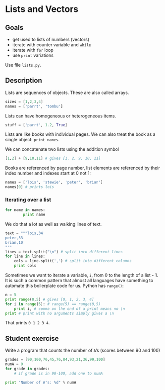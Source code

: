 # Lists and Vectors

## Goals

* get used to lists of numbers (vectors)
* iterate with counter variable and `while`
* iterate with `for` loop
* use `print` variations

Use file `lists.py`.

## Description

Lists are sequences of objects. These are also called arrays.

```python
sizes = [1,2,3,4]
names = ['parrt', 'tombu']
```

Lists can have homogeneous or heterogeneous items.

```python
stuff = ['parrt', 1.2, True]
```

Lists are like books with individual pages. We can also treat the book as a single object: `print names`.

We can concatenate two lists using the addition symbol

```python
[1,2] + [9,10,11] # gives [1, 2, 9, 10, 11]
```

Books are referenced by page number, list elements are referenced by their index number and indexes start at 0 not 1:

```python
names = ['lois', 'stewie', 'peter', 'brian']
names[0] # prints lois
```

### Iterating over a list

```python
for name in names:
        print name
```

We do that a lot as well as walking lines of text.

```python
text = """lois,34
peter,33
brian,10
"""
lines = text.split("\n") # split into different lines
for line in lines:
	cols = line.split(',') # split into different columns
	print cols
```

Sometimes we want to iterate a variable, `i`, from 0 to the length of a list - 1. It is such a common pattern that almost all languages have something to automate this boilerplate code for us. Python has `range()`:

```python
n = 5
print range(0,5) # gives [0, 1, 2, 3, 4]
for i in range(5): # range(5) == range(0,5)
    print i, # comma on the end of a print means no \n
print # print with no arguments simply gives a \n
```

That prints `0 1 2 3 4`.

## Student exercise

Write a program that counts the number of `A`’s (scores between 90 and 100)

```python
grades = [90,100,70,45,76,84,93,21,36,99,100]
numA = 0
for grade in grades:
	# if grade is in 90-100, add one to numA

print "Number of A's: %d" % numA
```
